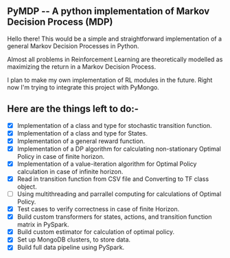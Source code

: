 ## PyMDP -- A python implementation of Markov Decision Process (MDP)

Hello there! This would be a simple and straightforward implementation of a general Markov Decision Processes in Python.

Almost all problems in Reinforcement Learning are theoretically modelled as maximizing the return in a Markov Decision Process.

I plan to make my own implementation of RL modules in the future.
Right now I'm trying to integrate this project with PyMongo. 

## Here are the things left to do:-

- [x] Implementation of a class and type for stochastic transition function.
- [x] Implementation of a class and type for States.
- [x] Implementation of a general reward function.
- [x] Implementation of a DP algorithm for calculating non-stationary Optimal Policy in case of finite horizon.
- [x] Implementation of a value-iteration algorithm for Optimal Policy calculation in case of infinite horizon.
- [x] Read in transition function from CSV file and Converting to TF class object.
- [ ] Using multithreading and parrallel computing for calculations of Optimal Policy.
- [x] Test cases to verify correctness in case of finite Horizon.
- [x] Build custom transformers for states, actions, and transition function matrix in PySpark. 
- [x] Build custom estimator for calculation of optimal policy. 
- [x] Set up MongoDB clusters, to store data. 
- [x] Build full data pipeline using PySpark. 